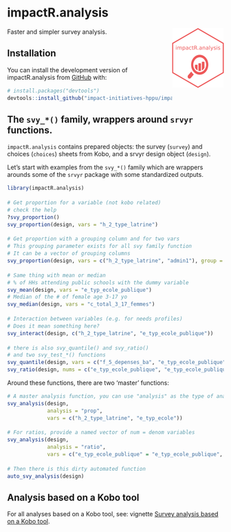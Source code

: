 
<!-- README.md is generated from README.Rmd. Please edit that file -->

# impactR.analysis

<!-- badges: start -->
<!-- badges: end -->

<a href="https://gnoblet.github.io/impactR.analysis/"><img src="man/figures/logo.png" align="right" height="139" alt="impactR.analysis website" /></a>

Faster and simpler survey analysis.

## Installation

You can install the development version of impactR.analysis from
[GitHub](https://github.com/) with:

``` r
# install.packages("devtools")
devtools::install_github("impact-initiatives-hppu/impactR.analysis")
```

## The `svy_*()` family, wrappers around `srvyr` functions.

`impactR.analysis` contains prepared objects: the survey (`survey`) and
choices (`choices`) sheets from Kobo, and a srvyr design object
(`design`).

Let’s start with examples from the `svy_*()` family which are wrappers
arounds some of the `srvyr` package with some standardized outputs.

``` r
library(impactR.analysis)

# Get proportion for a variable (not kobo related)
# check the help
?svy_proportion()
svy_proportion(design, vars = "h_2_type_latrine")

# Get proportion with a grouping column and for two vars
# This grouping parameter exists for all svy family function
# It can be a vector of grouping columns
svy_proportion(design, vars = c("h_2_type_latrine", "admin1"), group = "milieu")

# Same thing with mean or median 
# % of HHs attending public schools with the dummy variable
svy_mean(design, vars = "e_typ_ecole_publique")
# Median of the # of female age 3-17 yo
svy_median(design, vars = "c_total_3_17_femmes")

# Interaction between variables (e.g. for needs profiles)
# Does it mean something here?
svy_interact(design, c("h_2_type_latrine", "e_typ_ecole_publique"))

# there is also svy_quantile() and svy_ratio()
# and two svy_test_*() functions
svy_quantile(design, vars = c("f_5_depenses_ba", "e_typ_ecole_publique"))
svy_ratio(design, nums = c("e_typ_ecole_publique", "e_typ_ecole_publique"), denoms = c("e_typ_ecole_non_publique", "e_typ_ecole_publique"))
```

Around these functions, there are two ‘master’ functions:

``` r
# A master analysis function, you can use "analysis" as the type of analysis. See the function's details
svy_analysis(design, 
             analysis = "prop",
             vars = c("h_2_type_latrine", "e_typ_ecole"))

# For ratios, provide a named vector of num = denom variables
svy_analysis(design,
             analysis = "ratio",
             vars = c("e_typ_ecole_publique" = "e_typ_ecole_publique", "e_typ_ecole_non_publique" = "e_typ_ecole_publique"))

# Then there is this dirty automated function
auto_svy_analysis(design)
```

## Analysis based on a Kobo tool

For all analyses based on a Kobo tool, see: vignette [Survey analysis
based on a Kobo
tool](https://impact-initiatives-hppu.github.io/impactR.analysis/articles/kobo_analysis.html).
